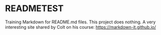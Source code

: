 # READMETEST

Training Markdown for README.md files. This project does nothing.
A very interesting site shared by Colt on his course: https://markdown-it.github.io/
